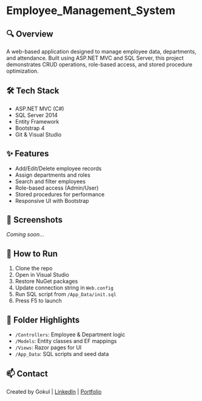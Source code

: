 # Employee_Management_System

## 🔍 Overview
A web-based application designed to manage employee data, departments, and attendance. Built using ASP.NET MVC and SQL Server, this project demonstrates CRUD operations, role-based access, and stored procedure optimization.

## 🛠️ Tech Stack
- ASP.NET MVC (C#)
- SQL Server 2014
- Entity Framework
- Bootstrap 4
- Git & Visual Studio

## ✨ Features
- Add/Edit/Delete employee records
- Assign departments and roles
- Search and filter employees
- Role-based access (Admin/User)
- Stored procedures for performance
- Responsive UI with Bootstrap

## 📸 Screenshots
*Coming soon…*

## 🚀 How to Run
1. Clone the repo  
2. Open in Visual Studio  
3. Restore NuGet packages  
4. Update connection string in `Web.config`  
5. Run SQL script from `/App_Data/init.sql`  
6. Press F5 to launch

## 📂 Folder Highlights
- `/Controllers`: Employee & Department logic  
- `/Models`: Entity classes and EF mappings  
- `/Views`: Razor pages for UI  
- `/App_Data`: SQL scripts and seed data

## 📫 Contact
Created by Gokul | [LinkedIn](https://www.linkedin.com/in/gokul-krishna-76713a1b2) | [Portfolio](https://yourportfolio.com)
